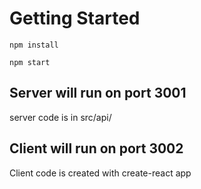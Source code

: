 # Getting Started

`npm install`

`npm start`

## Server will run on port 3001

server code is in src/api/

## Client will run on port 3002

Client code is created with create-react app
